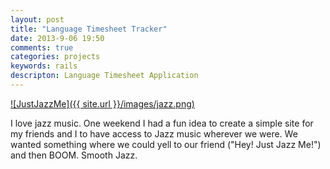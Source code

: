 ```yaml
---
layout: post
title: "Language Timesheet Tracker"
date: 2013-9-06 19:50
comments: true
categories: projects
keywords: rails
descripton: Language Timesheet Application
---
```

[![JustJazzMe]({{ site.url }}/images/jazz.png)](http://www.justjazz.me)

I love jazz music. One weekend I had a fun idea to create a simple site for my friends and I to have access to Jazz music wherever we were. We wanted something where we could yell to our friend ("Hey! Just Jazz Me!") and then BOOM. Smooth Jazz.
